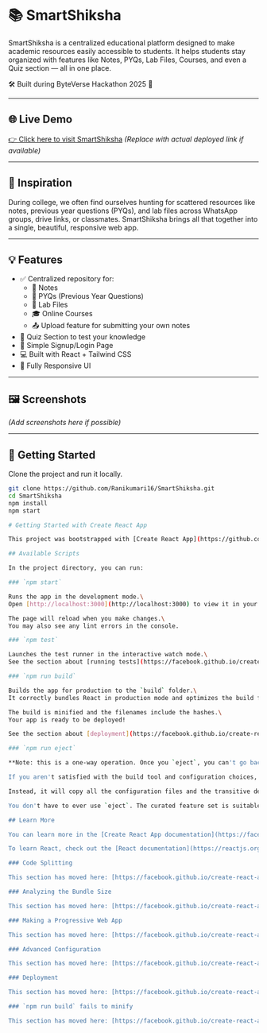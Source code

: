 # 📚 SmartShiksha

SmartShiksha is a centralized educational platform designed to make academic resources easily accessible to students. It helps students stay organized with features like Notes, PYQs, Lab Files, Courses, and even a Quiz section — all in one place.

🛠️ Built during ByteVerse Hackathon 2025 🚀

---

## 🌐 Live Demo

[👉 Click here to visit SmartShiksha](http://localhost:3000) *(Replace with actual deployed link if available)*

---

## 🧠 Inspiration

During college, we often find ourselves hunting for scattered resources like notes, previous year questions (PYQs), and lab files across WhatsApp groups, drive links, or classmates. SmartShiksha brings all that together into a single, beautiful, responsive web app.

---

## 💡 Features

- ✅ Centralized repository for:
  - 📖 Notes
  - 📝 PYQs (Previous Year Questions)
  - 🧪 Lab Files
  - 🎓 Online Courses
  - 📤 Upload feature for submitting your own notes
- 🧠 Quiz Section to test your knowledge
- 🔐 Simple Signup/Login Page
- 💻 Built with React + Tailwind CSS
- 📱 Fully Responsive UI

---

## 🖼️ Screenshots

*(Add screenshots here if possible)*

---

## 🚀 Getting Started

Clone the project and run it locally.

```bash
git clone https://github.com/Ranikumari16/SmartShiksha.git
cd SmartShiksha
npm install
npm start

# Getting Started with Create React App

This project was bootstrapped with [Create React App](https://github.com/facebook/create-react-app).

## Available Scripts

In the project directory, you can run:

### `npm start`

Runs the app in the development mode.\
Open [http://localhost:3000](http://localhost:3000) to view it in your browser.

The page will reload when you make changes.\
You may also see any lint errors in the console.

### `npm test`

Launches the test runner in the interactive watch mode.\
See the section about [running tests](https://facebook.github.io/create-react-app/docs/running-tests) for more information.

### `npm run build`

Builds the app for production to the `build` folder.\
It correctly bundles React in production mode and optimizes the build for the best performance.

The build is minified and the filenames include the hashes.\
Your app is ready to be deployed!

See the section about [deployment](https://facebook.github.io/create-react-app/docs/deployment) for more information.

### `npm run eject`

**Note: this is a one-way operation. Once you `eject`, you can't go back!**

If you aren't satisfied with the build tool and configuration choices, you can `eject` at any time. This command will remove the single build dependency from your project.

Instead, it will copy all the configuration files and the transitive dependencies (webpack, Babel, ESLint, etc) right into your project so you have full control over them. All of the commands except `eject` will still work, but they will point to the copied scripts so you can tweak them. At this point you're on your own.

You don't have to ever use `eject`. The curated feature set is suitable for small and middle deployments, and you shouldn't feel obligated to use this feature. However we understand that this tool wouldn't be useful if you couldn't customize it when you are ready for it.

## Learn More

You can learn more in the [Create React App documentation](https://facebook.github.io/create-react-app/docs/getting-started).

To learn React, check out the [React documentation](https://reactjs.org/).

### Code Splitting

This section has moved here: [https://facebook.github.io/create-react-app/docs/code-splitting](https://facebook.github.io/create-react-app/docs/code-splitting)

### Analyzing the Bundle Size

This section has moved here: [https://facebook.github.io/create-react-app/docs/analyzing-the-bundle-size](https://facebook.github.io/create-react-app/docs/analyzing-the-bundle-size)

### Making a Progressive Web App

This section has moved here: [https://facebook.github.io/create-react-app/docs/making-a-progressive-web-app](https://facebook.github.io/create-react-app/docs/making-a-progressive-web-app)

### Advanced Configuration

This section has moved here: [https://facebook.github.io/create-react-app/docs/advanced-configuration](https://facebook.github.io/create-react-app/docs/advanced-configuration)

### Deployment

This section has moved here: [https://facebook.github.io/create-react-app/docs/deployment](https://facebook.github.io/create-react-app/docs/deployment)

### `npm run build` fails to minify

This section has moved here: [https://facebook.github.io/create-react-app/docs/troubleshooting#npm-run-build-fails-to-minify](https://facebook.github.io/create-react-app/docs/troubleshooting#npm-run-build-fails-to-minify)
